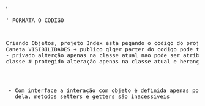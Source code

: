 '<pre>' FORMATA O CODIGO

Criando Objetos, projeto Index esta pegando o codigo do projeto Caneta
VISIBILIDADES + publico
qlqer parter do codigo pode ter alteração - privado
alterção apenas na classe atual
nao pode ser atribuido fora da classe # protegido
alteração apenas na classe atual e herança

- Com interface a interação com objeto é definida apenas por meio dela, metodos setters e getters são inacessiveis
